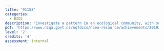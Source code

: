 ```yaml
---
title: '91158'
categories:
  - BIO2
description: 'Investigate a pattern in an ecological community, with supervision'
pdf: 'https://www.nzqa.govt.nz/nqfdocs/ncea-resource/achievements/2019/as91158.pdf'
level: '2'
credits: '4'
assessment: Internal
---
```


